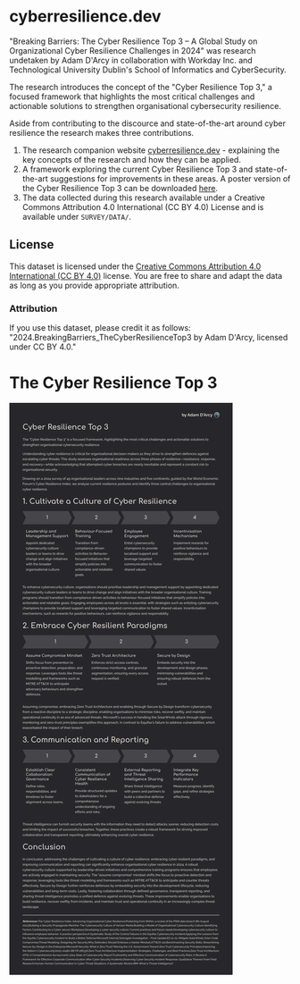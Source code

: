 # cyberresilience.dev

"Breaking Barriers: The Cyber Resilience Top 3 – A Global Study on Organizational Cyber Resilience Challenges in 2024" was research undetaken by Adam D'Arcy in collaboration with Workday Inc. and Technological University Dublin's School of Informatics and CyberSecurity.

The research introduces the concept of the "Cyber Resilience Top 3," a focused framework that highlights the most critical challenges and actionable solutions to strengthen organisational cybersecurity resilience.

Aside from contributing to the discource and state-of-the-art around cyber resilience the research makes three contributions.

1. The research companion website [cyberresilience.dev](https://cyberresilience.dev/) - explaining the key
concepts of the research and how they can be applied.
2. A framework exploring the current Cyber Resilience Top 3 and state-of-the-art suggestions for improvements in these areas. A poster version of the Cyber Resilience Top 3 can be downloaded [here](/Cyber%20Resilience%20Top%203/Cyber-Resilience-Top-3.Poster.pdf).
3. The data collected during this research available under a Creative Commons Attribution 4.0 International (CC BY 4.0) License and is available under `SURVEY/DATA/`. 

## License
This dataset is licensed under the [Creative Commons Attribution 4.0 International (CC BY 4.0)](https://creativecommons.org/licenses/by/4.0/) license. You are free to share and adapt the data as long as you provide appropriate attribution.

### Attribution
If you use this dataset, please credit it as follows:
"2024.BreakingBarriers_TheCyberResilienceTop3 by Adam D'Arcy, licensed under CC BY 4.0."

# The Cyber Resilience Top 3
![The Cyber Resilience Top 3](/Cyber%20Resilience%20Top%203/Cyber-Resilience-Top-3-POSTER.png)

